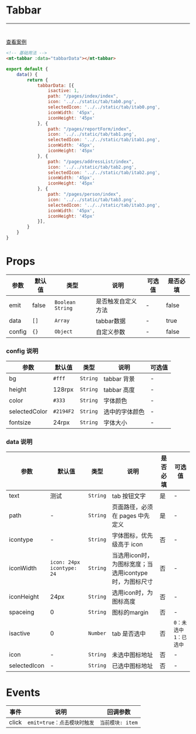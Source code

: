 # Tabbar
***
#

[//]: # (<iframe width='375px' height='667px' frameborder=0 allowfullscreen="true" src="https://static-363fc8f1-c547-4a87-8d04-6d5ba4035deb.bspapp.com/#/pages/tabbar"></iframe>)

[查看案例](https://static-363fc8f1-c547-4a87-8d04-6d5ba4035deb.bspapp.com/#/pages/base/tabbar)

```html
<!-- 基础用法 -->
<mt-tabbar :data="tabbarData"></mt-tabbar>
```

```javascript
export default {
    data() {
        return {
            tabbarData: [{
                isactive: 1,
                path: "/pages/index/index",
                icon: '../../static/tab/tab0.png',
                selectedIcon: '../../static/tab/itab0.png',
                iconWidth: '45px',
                iconHeight: '45px'
            }, {
                path: "/pages/reportForm/index",
                icon: '../../static/tab/tab1.png',
                selectedIcon: '../../static/tab/itab1.png',
                iconWidth: '45px',
                iconHeight: '45px'
            }, {
                path: "/pages/addressList/index",
                icon: '../../static/tab/tab2.png',
                selectedIcon: '../../static/tab/itab2.png',
                iconWidth: '45px',
                iconHeight: '45px'
            }, {
                path: "/pages/person/index",
                icon: '../../static/tab/tab3.png',
                selectedIcon: '../../static/tab/itab3.png',
                iconWidth: '45px',
                iconHeight: '45px'
            }],
        }
    }
}
```

# Props

| 参数   | 默认值 | 类型                 | 说明               | 可选值 | 是否必填 | 
| ------ | ------ |--------------------| ------------------ | ------ | -------- |
| emit   | false  | `Boolean` `String` | 是否触发自定义方法 | -       | false |
| data   | `[]`     | `Array`            | tabbar数据    | -      |   true    |
| config | `{}`     | `Object`           | 自定义参数         | -      | false    |

### config 说明

| 参数          | 默认值  | 类型   | 说明           | 可选值 |
| ------------- | ------- | ------ | -------------- | ------ |
| bg            | `#fff`    | `String` | tabbar 背景    | -      |
| height        | 128rpx  | `String` | tabbar 高度    | -      |
| color         | `#333`    | `String` | 字体颜色       | -      |
| selectedColor | `#2194F2` | `String` | 选中的字体颜色 | -      |
| fontsize      | 24rpx   | `String` | 字体大小       | -       |

### data 说明

| 参数         | 默认值                       | 类型   | 说明                                                   | 是否必填 | 可选值             |
| ------------ |---------------------------| ------ | ------------------------------------------------------ | -------- |-----------------|
| text         | 测试                        | `String` | tab 按钮文字                                           | 是       | -               |
| path         | -                         | `String` | 页面路径，必须在 pages 中先定义                        | 是       | -               |
| icontype     | -                         | `String` | 字体图标，优先级高于 icon                              | 否       | -               |
| iconWidth    | `icon: 24px` `icontype: 24` | `String` | 当选用icon时，为图标宽度；当选用icontype时，为图标尺寸 | 否       | -               |
| iconHeight   | 24px                      | `String` | 选用icon时，为图标高度                                 | 否       | -               |
| spaceing     | 0                         | `String` | 图标的margin                                           | 否       | -               |
| isactive     | 0                         | `Number` | tab 是否选中                                           | 否       | `0：未选中` `1：已选中` |
| icon         | -                         | `String` | 未选中图标地址                                         | 否       | -               |
| selectedIcon | -                         | `String` | 已选中图标地址                                         | 否       | -               |

# Events

| 事件  | 说明                      | 回调参数         |
| ----- | ------------------------- |--------------|
| click | `emit=true：点击模块时触发` | `当前模块: item` |

